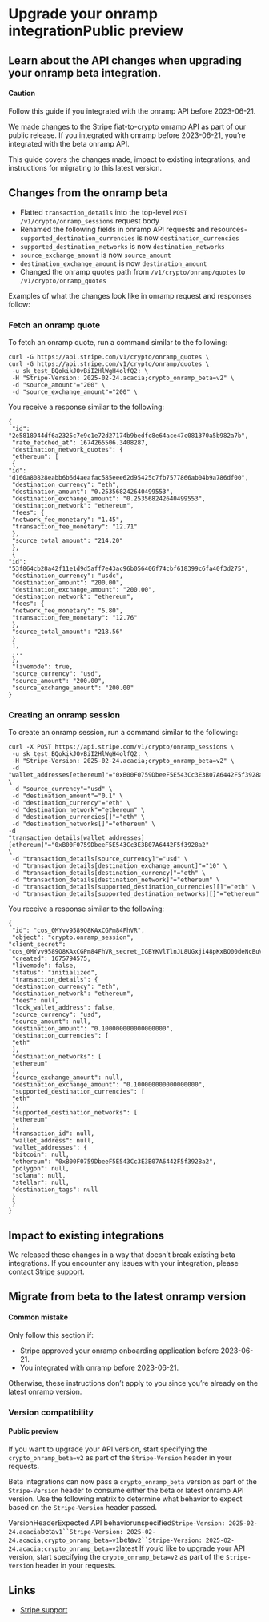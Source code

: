 # Upgrade your onramp integrationPublic preview

## Learn about the API changes when upgrading your onramp beta integration.

#### Caution

Follow this guide if you integrated with the onramp API before 2023-06-21.

We made changes to the Stripe fiat-to-crypto onramp API as part of our public
release. If you integrated with onramp before 2023-06-21, you’re integrated with
the beta onramp API.

This guide covers the changes made, impact to existing integrations, and
instructions for migrating to this latest version.

## Changes from the onramp beta

- Flatted `transaction_details` into the top-level `POST
/v1/crypto/onramp_sessions` request body
- Renamed the following fields in onramp API requests and resources-
`supported_destination_currencies` is now `destination_currencies`
- `supported_destination_networks` is now `destination_networks`
- `source_exchange_amount` is now `source_amount`
- `destination_exchange_amount` is now `destination_amount`
- Changed the onramp quotes path from `/v1/crypto/onramp/quotes` to
`/v1/crypto/onramp_quotes`

Examples of what the changes look like in onramp request and responses follow:

### Fetch an onramp quote

To fetch an onramp quote, run a command similar to the following:

```
curl -G https://api.stripe.com/v1/crypto/onramp_quotes \
curl -G https://api.stripe.com/v1/crypto/onramp/quotes \
 -u sk_test_BQokikJOvBiI2HlWgH4olfQ2: \
 -H "Stripe-Version: 2025-02-24.acacia;crypto_onramp_beta=v2" \
 -d "source_amount"="200" \
 -d "source_exchange_amount"="200" \
```

You receive a response similar to the following:

```
{
 "id": "2e5818944df6a2325c7e9c1e72d27174b9bedfc8e64ace47c081370a5b982a7b",
 "rate_fetched_at": 1674265506.3408287,
 "destination_network_quotes": {
 "ethereum": [
 {
"id": "d160a80828eabb6b6d4aeafac585eee62d95425c7fb7577866ab04b9a786df00",
 "destination_currency": "eth",
 "destination_amount": "0.253568242640499553",
 "destination_exchange_amount": "0.253568242640499553",
 "destination_network": "ethereum",
 "fees": {
 "network_fee_monetary": "1.45",
 "transaction_fee_monetary": "12.71"
 },
 "source_total_amount": "214.20"
 },
 {
"id": "53f864cb28a42f11e1d9d5aff7e43ac96b056406f74cbf618399c6fa40f3d275",
 "destination_currency": "usdc",
 "destination_amount": "200.00",
 "destination_exchange_amount": "200.00",
 "destination_network": "ethereum",
 "fees": {
 "network_fee_monetary": "5.80",
 "transaction_fee_monetary": "12.76"
 },
 "source_total_amount": "218.56"
 }
 ],
 ...
 },
 "livemode": true,
 "source_currency": "usd",
 "source_amount": "200.00",
 "source_exchange_amount": "200.00"
}
```

### Creating an onramp session

To create an onramp session, run a command similar to the following:

```
curl -X POST https://api.stripe.com/v1/crypto/onramp_sessions \
 -u sk_test_BQokikJOvBiI2HlWgH4olfQ2: \
 -H "Stripe-Version: 2025-02-24.acacia;crypto_onramp_beta=v2" \
 -d "wallet_addresses[ethereum]"="0xB00F0759DbeeF5E543Cc3E3B07A6442F5f3928a2" \
 -d "source_currency"="usd" \
 -d "destination_amount"="0.1" \
 -d "destination_currency"="eth" \
 -d "destination_network"="ethereum" \
 -d "destination_currencies[]"="eth" \
 -d "destination_networks[]"="ethereum" \
-d
"transaction_details[wallet_addresses][ethereum]"="0xB00F0759DbeeF5E543Cc3E3B07A6442F5f3928a2"
\
 -d "transaction_details[source_currency]"="usd" \
 -d "transaction_details[destination_exchange_amount]"="10" \
 -d "transaction_details[destination_currency]"="eth" \
 -d "transaction_details[destination_network]"="ethereum" \
 -d "transaction_details[supported_destination_currencies][]"="eth" \
 -d "transaction_details[supported_destination_networks][]"="ethereum"
```

You receive a response similar to the following:

```
{
 "id": "cos_0MYvv9589O8KAxCGPm84FhVR",
 "object": "crypto.onramp_session",
"client_secret":
"cos_0MYvv9589O8KAxCGPm84FhVR_secret_IGBYKVlTlnJL8UGxji48pKxBO00deNcBuVc",
 "created": 1675794575,
 "livemode": false,
 "status": "initialized",
 "transaction_details": {
 "destination_currency": "eth",
 "destination_network": "ethereum",
 "fees": null,
 "lock_wallet_address": false,
 "source_currency": "usd",
 "source_amount": null,
 "destination_amount": "0.100000000000000000",
 "destination_currencies": [
 "eth"
 ],
 "destination_networks": [
 "ethereum"
 ],
 "source_exchange_amount": null,
 "destination_exchange_amount": "0.100000000000000000",
 "supported_destination_currencies": [
 "eth"
 ],
 "supported_destination_networks": [
 "ethereum"
 ],
 "transaction_id": null,
 "wallet_address": null,
 "wallet_addresses": {
 "bitcoin": null,
 "ethereum": "0xB00F0759DbeeF5E543Cc3E3B07A6442F5f3928a2",
 "polygon": null,
 "solana": null,
 "stellar": null,
 "destination_tags": null
 }
 }
}
```

## Impact to existing integrations

We released these changes in a way that doesn’t break existing beta
integrations. If you encounter any issues with your integration, please contact
[Stripe support](https://support.stripe.com/).

## Migrate from beta to the latest onramp version

#### Common mistake

Only follow this section if:

- Stripe approved your onramp onboarding application before 2023-06-21.
- You integrated with onramp before 2023-06-21.

Otherwise, these instructions don’t apply to you since you’re already on the
latest onramp version.

### Version compatibility

#### Public preview

If you want to upgrade your API version, start specifying the
`crypto_onramp_beta=v2` as part of the `Stripe-Version` header in your requests.

Beta integrations can now pass a `crypto_onramp_beta` version as part of the
`Stripe-Version` header to consume either the beta or latest onramp API version.
Use the following matrix to determine what behavior to expect based on the
`Stripe-Version` header passed.

VersionHeaderExpected API behaviorunspecified`Stripe-Version:
2025-02-24.acacia`beta`v1``Stripe-Version:
2025-02-24.acacia;crypto_onramp_beta=v1`beta`v2``Stripe-Version:
2025-02-24.acacia;crypto_onramp_beta=v2`latest
If you’d like to upgrade your API version, start specifying the
`crypto_onramp_beta=v2` as part of the `Stripe-Version` header in your requests.

## Links

- [Stripe support](https://support.stripe.com/)